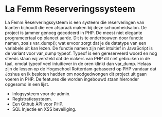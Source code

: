 # La Femm Reserveringssysteem
La Femm Reserveringssysteem is een systeem die reserveringen van klanten bijhoudt die een afspraak maken bij deze schoonheidsalon.
De project is jammer genoeg gecodeerd in PHP. De meest niet elegante programeertaal op planeet aarde. Dit is te onderbouwen door functie namen, zoals var_dump(); wat ervoor zorgt dat je de datatype van een variabele uit kan lezen. De functie namen zijn niet intuitief in JavaScript is de variant voor var_dump typeof. Typeof is een gereserveerd woord en nog steeds staan wij versteld dat de makers van PHP dit niet gebruiken in de taal, omdat typeof veel intuitiever in de oren klinkt dan var_dump. Helaas zijn de lessen op de Hogeschool Rotterdam gebaseerd op PHP vandaar dat Joshua en ik besloten hadden om noodgedwongen dit project uit gaan voeren in PHP. De features die worden ingebouwd staan hieronder opgesomd in een lijst.

- Inlogsysteem voor de admin.
- Registratiesysteem.
- Een Github API voor PHP.
- SQL Injectie en XSS beveiliging.
